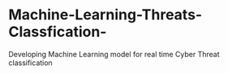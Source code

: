 # Machine-Learning-Threats-Classfication-
Developing Machine Learning model for real time Cyber Threat 
classification 
